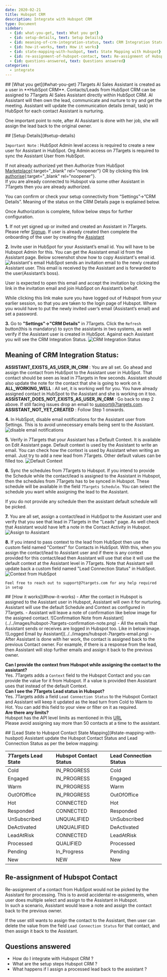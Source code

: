 ```yaml
---
date: 2020-02-21
title: Hubspot CRM 
description: Integrate with Hubspot CRM 
type: Document
sidebar:
  - {id: what-you-get, text: What you get}
  - {id: setup-details, text: Setup Details}
  - {id: meaning-of-crm-integration-status, text: CRM Integration Status}
  - {id: how-it-works, text: How it works}
  - {id: state-mapping-with-husbpot, text: State Mapping with Hubspot}
  - {id: re-assignment-of-hubspot-contact, text: Re-assignment of Hubspot Contact}
  - {id: questions-answered, text: Questions answered}
categories:
  - integrate
---
```


<a name="what-you-get"/>
## [What you get](#what-you-get)
7Targets AI Sales Assistant is created as a user in **HubSpot CRM**.
Contacts/Leads from HubSpot CRM can be assigned to 7Targets AI Sales Assistant directly within HubSpot CRM. AI Assistant will then own the lead, communicate and nurture to try and get the meeting. Assistant will update the communication details (email, task) in HubSpot for each contact Assistant is nurturing.

One important point to note, after AI Assistant is done with her job, she will assign the lead back to the original owner.

<a name="setup-details"/>
## [Setup Details](#setup-details)

`Important Note` : HubSpot Admin level access is required to create a new user for Assistant in HubSpot. Org Admin access on 7Targets is required to sync the Assistant User from HubSpot. 

If not already authorized yet then Authorize from HubSpot [Marketplace](https://app.hubspot.com/ecosystem/6714307/marketplace/apps/sales/crm/7targets-ai-sales-assistant-208066){:target="_blank" rel="noopener"} OR by clicking this link [authorise](https://solution.7targets.com/hubspot-authorize){:target="_blank" rel="noopener"}.  
If you are already connected to Hubspot via some other Assistant in 7Targets then you are already authorized.  

You can confirm or check your setup connectivity from “Settings”->”CRM Details”. Meaning of the status on the CRM Details page is explained below. 

Once Authorization is complete, follow below steps for further configuration.

**1.** If not yet signed up or invited and created an Assistant in 7Targets. Please refer [Signup](../../getting-started/signup/). If user is already created then complete the onboarding of the user by creating the [Assistant](../../getting-started/create-your-assistant/)

**2.**  Invite user in HubSpot for your Assistant’s email id. You will have to be Hubspot Admin for this. You can get the Assistant email id from the Assistant page. Below screenshot show how to copy Assistant's email id.  
![Assistant's email](../../images/assistant-email.png)
HubSpot sends an invitation email to the newly created Assistant user. This email is received by the Assistant and is forwarded to the user(Assistant’s boss).  

User is expected to open this email and accept the invitation by clicking the link in the invitation email and join HubSpot on Assistant’s behalf.  

While clicking this link make sure you have logged out of Hubspot from your earlier session, so that you are taken to the login page of Hubspot. Where you would have to put the newly invited user’s email (Assistant’s email) and set a password.

**3.** Go to **"Settings"->"CRM Details"** in 7Targets. Click the `Refresh` button(this is mandatory) to sycn the assistants in two systems, as well verify if the Assistant user is created in HubSpot. Against each Assistant you will see the CRM Integration Status. ![CRM Integration Status](../../images/crm-integration-status.png)

## Meaning of CRM Integration Status:  
**ASSISTANT_EXISTS_AS_USER_IN_CRM** : You are all set. Go ahead and assign the contact from HubSpot to the Assistant user in HubSpot. That contact should be seen as lead in 7Targets in few seconds. Assistant should also update the note for the contact that she is going to work on it.  
**ALL_WORKING_WELL** : All set, it is working well for you. You have already assigned contact in HubSpot to the Assistant and she is working on it too.  
**ASSISTANT_DOES_NOT_EXISTS_AS_USER_IN_CRM** : Go back to step 2 above. If still facing issues drop an email to support@7targets.com.  
**ASSISTANT_NOT_YET_CREATED** : Follow Step 1 onwards.   

**4.** In HubSpot, disable email notifications for the Assistant user from Settings. This is to avoid unnecessary emails being sent to the Assistant. 
![disable email notifications](../../images/disable-email-notifications.png)

**5.** Verify in 7Targets that your Assistant has a Default Context. It is available on Edit Assistant page. Default context is used by the Assistant to write an email. You can check how the context is used by Assistant when writing an email. Just try to add a new lead from 7Targets. Other default values can be filled too. 
![Default Context](../../images/assistant-defaults.png)

**6.** Sync the schedules from 7Targets to Hubspot. If you intend to provide the Schedule while the contact/lead is assigned to the Assistant in Hubspot, then the schedules from 7Targets has to be synced in Hubspot. These schedule will be available in the field `7Targets Schedule`. You can select the schedule you want while assigning the lead to the Assistant.

If you do not provide any schedule then the assistant default schedule will be picked. 

**7.** You are all set, assign a contact/lead in HubSpot to the Assistant user and verify that you see that lead in 7Targets in the "Leads" page. As well check that Assistant would have left a note in the Contact Activity in Hubspot.
![Assign to Assistant](../../images/assign-to-assistant.png)

**8.**  If you intend to pass context to the lead from HubSpot then use the custom field named "Context" for Contacts in HubSpot. With this, when you assign the contact/lead to Assistant user and if there is any context provided for this contact/lead then Assistant will use that else it will use the default context at the Assistant level in 7Targets. Note that Assistant will update back a custom field named "Lead Connection Status" in HubSpot.
![Context from HubSpot](../../images/context-in-hubspot.png)

`Feel free to reach out to support@7targets.com for any help required in setup`

<a name="how-it-works"/>
## [How it works](#how-it-works)
- After the contact in Hubspot is assigned to the Assistant user in Hubspot, Assistant will own it for nurturing. Assistant will use the default Schedule and Context as configured in 7Targets.
- Assistant will leave a note of confirmation like below image for the assigned contact.
![Confirmation Note from Assistant](../../images/hubspot-7targets-confirmation-note.png)
- All the emails that Assistant sends or receives are logged in Hubspot too. Like in below image. 
![Logged Email by Assistant](../../images/hubspot-7targets-email.png)
- After Assistant is done with her work, the contact is assigned back to the previous Contact owner. For example, if there is a response from the lead, then Assistant will stop further emails and assign it back to the previous owner. 

**Can I provide the context from Hubspot while assigning the contact to the assistant?**  
Yes. 7Targets adds a `Context` field to the Hubspot Contact and you can provide the value for it from Hubspot. If a value is provided then Assistant uses that instead of the default Context.   
**Can I see the 7Targets Lead status in Hubspot?**  
Yes. 7Targets adds a field `Lead Connection Status` to the Hubspot Contact and Assistant will keep it updated as the lead turn from Cold to Warm to Hot. You can add this field to your view or filter on it as required.   
**Are there any limits?**   
Hubspot has the API level limits as mentioned in this [URL](https://legacydocs.hubspot.com/apps/api_guidelines)   
Please avoid assigning say more than 50 contacts at a time to the assistant.  

<a name="state-mapping-with-husbpot"/>
## [Lead State to Hubspot Contact State Mapping](#state-mapping-with-husbpot)
Assistant update the Hubspot Contact Status and Lead Connection Status as per the below mapping:

| 7Targets Lead State | Hubspot Contact Status | Lead Connection Status | 
|:-------|:--------|:--------|
| Cold | IN_PROGRESS | Cold |
| Engaged | IN_PROGRESS | Engaged |
| Warm | IN_PROGRESS | Warm |
| OutOfOffice | IN_PROGRESS | OutOfOffice |
| Hot | CONNECTED | Hot |
| Responded | CONNECTED | Responded |
| UnSubscribed | UNQUALIFIED | UnSubscribed |
| DeActivated | UNQUALIFIED | DeActivated |
| LeadAtRisk | CONNECTED | LeadAtRisk |
| Processed | QUALIFIED | Processed |
| Pending | In_Progress | Pending |
| New | NEW | New |

## Re-assignment of Hubspot Contact
Re-assignment of a contact from HubSpot would not be picked by the Assistant for processing. This is to avoid accidental re-assignments, when user does multiple select and assign to the Assistant in Hubspot.  
In such a scenario, Assistant would leave a note and assign the contact back to the previous owner.

If the user still wants to assign the contact to the Assistant, then user can delete the value from the field `Lead Connection Status` for that contact, and then assign it back to the Assistant. 

## Questions answered
- How do I integrate with Hubspot CRM ?
- What are the setup steps Hubspot CRM ?
- What happens if I assign a processed lead back to the assistant ? 

